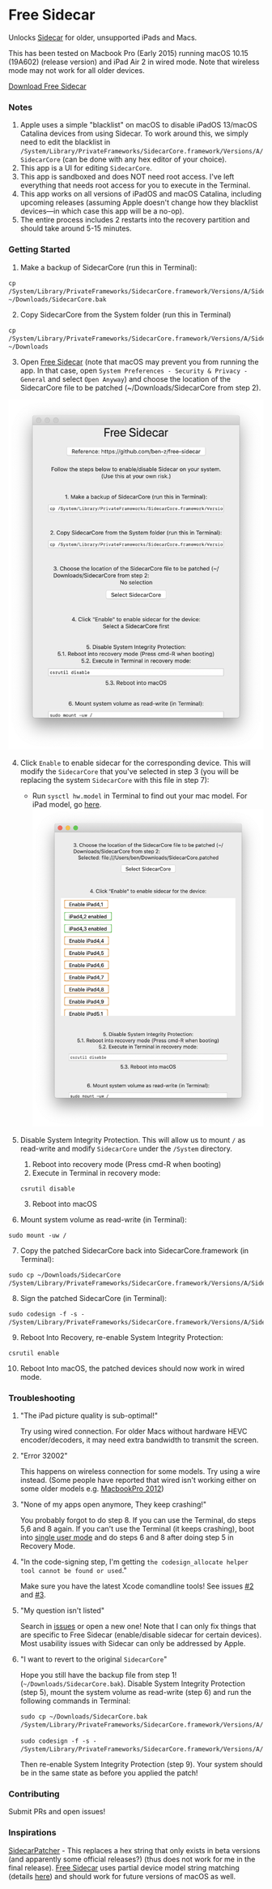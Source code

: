 # Free Sidecar

Unlocks [Sidecar](https://support.apple.com/en-ca/HT210380) for older, unsupported iPads and Macs.

This has been tested on Macbook Pro (Early 2015) running macOS 10.15 (19A602) (release version) and iPad Air 2 in wired mode.
Note that wireless mode may not work for all older devices.

[Download Free Sidecar](https://github.com/ben-z/free-sidecar/releases/latest/download/free-sidecar.zip)


### Notes
1. Apple uses a simple "blacklist" on macOS to disable iPadOS 13/macOS Catalina devices from using Sidecar. To work around this, we simply need to edit the blacklist in `/System/Library/PrivateFrameworks/SidecarCore.framework/Versions/A/SidecarCore` (can be done with any hex editor of your choice).
1. This app is a UI for editing `SidecarCore`.
1. This app is sandboxed and does NOT need root access. I've left everything that needs root access for you to execute in the Terminal.
1. This app works on all versions of iPadOS and macOS Catalina, including upcoming releases (assuming Apple doesn't change how they blacklist devices—in which case this app will be a no-op).
1. The entire process includes 2 restarts into the recovery partition and should take around 5-15 minutes.

### Getting Started

1. Make a backup of SidecarCore (run this in Terminal):

```
cp /System/Library/PrivateFrameworks/SidecarCore.framework/Versions/A/SidecarCore ~/Downloads/SidecarCore.bak
```

2. Copy SidecarCore from the System folder (run this in Terminal)

```
cp /System/Library/PrivateFrameworks/SidecarCore.framework/Versions/A/SidecarCore ~/Downloads
```

3. Open [Free Sidecar](https://github.com/ben-z/free-sidecar/releases) (note that macOS may prevent you from running the app. In that case, open `System Preferences - Security & Privacy - General` and select `Open Anyway`) and choose the location of the SidecarCore file to be patched (~/Downloads/SidecarCore from step 2).

![Free Sidecar](docs/free-sidecar.png)

4. Click `Enable` to enable sidecar for the corresponding device. This will modify the `SidecarCore` that you've selected in step 3 (you will be replacing the system `SidecarCore` with this file in step 7):
    - Run `sysctl hw.model` in Terminal to find out your mac model. For iPad model, go [here](https://everymac.com/ultimate-mac-lookup/).
![Click Enable](docs/click-enable.png)

5. Disable System Integrity Protection. This will allow us to mount `/` as read-write and modify `SidecarCore` under the `/System` directory.
    1. Reboot into recovery mode (Press cmd-R when booting)
    2. Execute in Terminal in recovery mode:
    ```
    csrutil disable
    ```
    3. Reboot into macOS

6. Mount system volume as read-write (in Terminal):

```
sudo mount -uw /
```

7. Copy the patched SidecarCore back into SidecarCore.framework (in Terminal):

```
sudo cp ~/Downloads/SidecarCore /System/Library/PrivateFrameworks/SidecarCore.framework/Versions/A/SidecarCore
```

8. Sign the patched SidecarCore (in Terminal):

```
sudo codesign -f -s - /System/Library/PrivateFrameworks/SidecarCore.framework/Versions/A/SidecarCore
```

9. Reboot Into Recovery, re-enable System Integrity Protection:

```
csrutil enable
```

10. Reboot Into macOS, the patched devices should now work in wired mode.

### Troubleshooting

1. "The iPad picture quality is sub-optimal!"

    Try using wired connection. For older Macs without hardware HEVC encoder/decoders, it may need extra bandwidth to transmit the screen.
     
1. "Error 32002"

    This happens on wireless connection for some models. Try using a wire instead. (Some people have reported that wired isn't working either on some older models e.g. [MacbookPro 2012](https://www.reddit.com/r/MacOSBeta/comments/dnxxc7/psa_enable_sidecar_on_older_devices_works_for/f5l64ni?utm_source=share&utm_medium=web2x))
    
1. "None of my apps open anymore, They keep crashing!"
    
    You probably forgot to do step 8. If you can use the Terminal, do steps 5,6 and 8 again. If you can't use the Terminal (it keeps crashing), boot into [single user mode](http://osxdaily.com/2018/10/29/boot-single-user-mode-mac/) and do steps 6 and 8 after doing step 5 in Recovery Mode.

1. "In the code-signing step, I'm getting `the codesign_allocate helper tool cannot be found or used`."

    Make sure you have the latest Xcode comandline tools! See issues [#2](https://github.com/ben-z/free-sidecar/issues/2) and [#3](https://github.com/ben-z/free-sidecar/issues/3).

1. "My question isn't listed"
    
    Search in [issues](https://github.com/ben-z/free-sidecar/issues) or open a new one! Note that I can only fix things that are specific to Free Sidecar (enable/disable sidecar for certain devices). Most usability issues with Sidecar can only be addressed by Apple.
    
1. "I want to revert to the original `SidecarCore`"
    
    Hope you still have the backup file from step 1! (`~/Downloads/SidecarCore.bak`). Disable System Integrity Protection (step 5), mount the system volume as read-write (step 6) and run the following commands in Terminal:
    
    ```
    sudo cp ~/Downloads/SidecarCore.bak /System/Library/PrivateFrameworks/SidecarCore.framework/Versions/A/SidecarCore
    
    sudo codesign -f -s - /System/Library/PrivateFrameworks/SidecarCore.framework/Versions/A/SidecarCore
    ```
    
    Then re-enable System Integrity Protection (step 9). Your system should be in the same state as before you applied the patch!

### Contributing

Submit PRs and open issues!

### Inspirations

[SidecarPatcher](https://github.com/pookjw/SidecarPatcher) - This replaces a hex string that only exists in beta versions (and apparently some official releases?) (thus does not work for me in the final release). [Free Sidecar](https://github.com/ben-z/free-sidecar/)
 uses partial device model string matching (details [here](https://github.com/ben-z/free-sidecar/blob/1390f561000ccfc6122bcae0b1fff1cd5da3b0f0/free-sidecar/utils.swift#L83-L91)) and should work for future versions of macOS as well.
